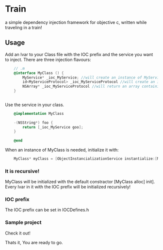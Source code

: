 Train
=====

a simple dependency injection framework for objective c, written while traveling in a train!

## Usage
Add an Ivar to your Class file with the IOC prefix and the service you want to inject.
There are three injection flavours:

```objectivec
    // .m
    @interface MyClass () {
        MyService* _ioc_MyService; //will create an instance of MyService.
        id<MyServiceProtocol> _ioc_MyServiceProtocol //will create an instance of the first class conforming to the protocol.
        NSArray* _ioc_MyServiceProtocol //will return an array containing instances of all classes conforming to MyServiceProtocol.
    }
    
```

Use the service in your class.

```objectivec
    @implementation MyClass
    
    -(NSString*) foo {
        return [_ioc_MyService goo];
    }
    
    @end
```

When an instance of MyClass is needed, initialize it with:

```objectivec
    MyClass* myClass = [ObjectInstancializationService instantialize:[Myclass class]];
```

### It is recursive!

MyClass will be initialized with the default constractor [MyClass alloc] init]. Every Ivar in it with the IOC prefix will be initialized recursively!

### IOC prefix

The IOC prefix can be set in IOCDefines.h

### Sample project

Check it out!

Thats it, You are ready to go.

